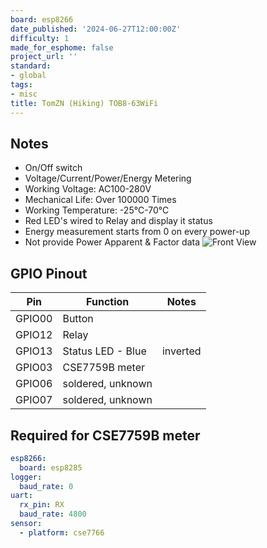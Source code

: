 ```yaml
---
board: esp8266
date_published: '2024-06-27T12:00:00Z'
difficulty: 1
made_for_esphome: false
project_url: ''
standard:
- global
tags:
- misc
title: TomZN (Hiking) TOB8-63WiFi
---
```


## Notes

- On/Off switch
- Voltage/Current/Power/Energy Metering
- Working Voltage: AC100-280V
- Mechanical Life: Over 100000 Times
- Working Temperature: -25℃-70℃
- Red LED's wired to Relay and display it status
- Energy measurement starts from 0 on every power-up
- Not provide Power Apparent & Factor data
![Front View](/TOB8-63iFi_front.jpg "TOB8 Front View")

## GPIO Pinout

| Pin    | Function            | Notes    |
| ------ | ------------------- |----------|
| GPIO00 | Button              |          |
| GPIO12 | Relay               |          |
| GPIO13 | Status LED - Blue   | inverted |
| GPIO03 | CSE7759B meter      |          |
| GPIO06 | soldered, unknown   |          |
| GPIO07 | soldered, unknown   |          |

## Required for CSE7759B meter

```yaml
esp8266:
  board: esp8285
logger:
  baud_rate: 0
uart:
  rx_pin: RX
  baud_rate: 4800
sensor:  
  - platform: cse7766
```